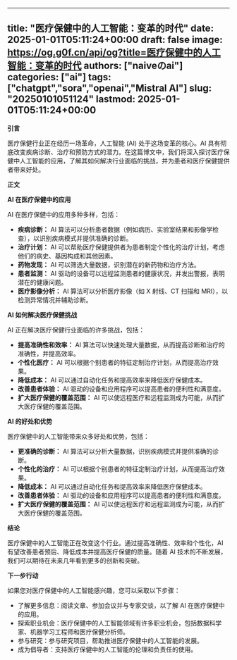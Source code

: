 
---
title: "医疗保健中的人工智能：变革的时代"
date: 2025-01-01T05:11:24+00:00
draft: false
image: https://og.g0f.cn/api/og?title=医疗保健中的人工智能：变革的时代
authors: ["naiveのai"]
categories: ["ai"]
tags: ["chatgpt","sora","openai","Mistral AI"]
slug: "20250101051124"
lastmod: 2025-01-01T05:11:24+00:00
---
**引言**

医疗保健行业正在经历一场革命，人工智能 (AI) 处于这场变革的核心。AI 具有彻底改变疾病诊断、治疗和预防方式的潜力。在这篇博文中，我们将深入探讨医疗保健中人工智能的应用，了解其如何解决行业面临的挑战，并为患者和医疗保健提供者带来好处。

**正文**

**AI 在医疗保健中的应用**

AI 在医疗保健中的应用多种多样，包括：

* **疾病诊断：** AI 算法可以分析患者数据（例如病历、实验室结果和影像学检查），以识别疾病模式并提供准确的诊断。
* **治疗计划：** AI 可以帮助医疗保健提供者为患者制定个性化的治疗计划，考虑他们的病史、基因构成和其他因素。
* **药物发现：** AI 可以筛选大量数据，识别潜在的新药物和治疗方法。
* **患者监测：** AI 驱动的设备可以远程监测患者的健康状况，并发出警报，表明潜在的健康问题。
* **医疗影像分析：** AI 算法可以分析医疗影像（如 X 射线、CT 扫描和 MRI），以检测异常情况并辅助诊断。

**AI 如何解决医疗保健挑战**

AI 正在解决医疗保健行业面临的许多挑战，包括：

* **提高准确性和效率：** AI 算法可以快速处理大量数据，从而提高诊断和治疗的准确性，并提高效率。
* **个性化医疗：** AI 可以根据个别患者的特征定制治疗计划，从而提高治疗效果。
* **降低成本：** AI 可以通过自动化任务和提高效率来降低医疗保健成本。
* **改善患者体验：** AI 驱动的设备和应用程序可以提高患者的便利性和满意度。
* **扩大医疗保健的覆盖范围：** AI 可以使远程医疗和远程监测成为可能，从而扩大医疗保健的覆盖范围。

**AI 的好处和优势**

医疗保健中的人工智能带来众多好处和优势，包括：

* **更准确的诊断：** AI 算法可以分析大量数据，识别疾病模式并提供准确的诊断。
* **个性化的治疗：** AI 可以根据个别患者的特征定制治疗计划，从而提高治疗效果。
* **降低成本：** AI 可以通过自动化任务和提高效率来降低医疗保健成本。
* **改善患者体验：** AI 驱动的设备和应用程序可以提高患者的便利性和满意度。
* **扩大医疗保健的覆盖范围：** AI 可以使远程医疗和远程监测成为可能，从而扩大医疗保健的覆盖范围。

**结论**

医疗保健中的人工智能正在改变这个行业。通过提高准确性、效率和个性化，AI 有望改善患者预后、降低成本并提高医疗保健的质量。随着 AI 技术的不断发展，我们可以期待在未来几年看到更多的创新和突破。

**下一步行动**

如果您对医疗保健中的人工智能感兴趣，您可以采取以下步骤：

* 了解更多信息：阅读文章、参加会议并与专家交谈，以了解 AI 在医疗保健中的应用。
* 探索职业机会：医疗保健中的人工智能领域有许多职业机会，包括数据科学家、机器学习工程师和医疗保健分析师。
* 参与研究：参与研究项目，帮助推进医疗保健中的人工智能的发展。
* 成为倡导者：支持医疗保健中的人工智能的伦理和负责任的使用。